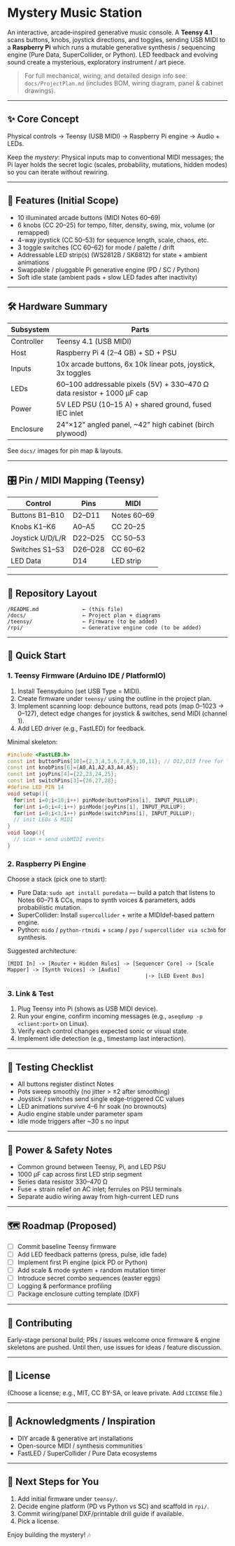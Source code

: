 # Mystery Music Station

An interactive, arcade‑inspired generative music console. A **Teensy 4.1** scans buttons, knobs, joystick directions, and toggles, sending USB MIDI to a **Raspberry Pi** which runs a mutable generative synthesis / sequencing engine (Pure Data, SuperCollider, or Python). LED feedback and evolving sound create a mysterious, exploratory instrument / art piece.

> For full mechanical, wiring, and detailed design info see: `docs/ProjectPlan.md` (includes BOM, wiring diagram, panel & cabinet drawings).

---
## ✨ Core Concept
Physical controls → Teensy (USB MIDI) → Raspberry Pi engine → Audio + LEDs.

Keep the *mystery*: Physical inputs map to conventional MIDI messages; the Pi layer holds the secret logic (scales, probability, mutations, hidden modes) so you can iterate without rewiring.

---
## 🧩 Features (Initial Scope)
- 10 illuminated arcade buttons (MIDI Notes 60–69)
- 6 knobs (CC 20–25) for tempo, filter, density, swing, mix, volume (or remapped)
- 4-way joystick (CC 50–53) for sequence length, scale, chaos, etc.
- 3 toggle switches (CC 60–62) for mode / palette / drift
- Addressable LED strip(s) (WS2812B / SK6812) for state + ambient animations
- Swappable / pluggable Pi generative engine (PD / SC / Python)
- Soft idle state (ambient pads + slow LED fades after inactivity)

---
## 🛠 Hardware Summary
| Subsystem | Parts |
|-----------|-------|
| Controller | Teensy 4.1 (USB MIDI) |
| Host | Raspberry Pi 4 (2–4 GB) + SD + PSU |
| Inputs | 10x arcade buttons, 6x 10k linear pots, joystick, 3x toggles |
| LEDs | 60–100 addressable pixels (5V) + 330–470 Ω data resistor + 1000 µF cap |
| Power | 5V LED PSU (10–15 A) + shared ground, fused IEC inlet |
| Enclosure | 24"×12" angled panel, ~42" high cabinet (birch plywood) |

See `docs/` images for pin map & layouts.

---
## 🎛 Pin / MIDI Mapping (Teensy)
| Control | Pins | MIDI |
|---------|------|------|
| Buttons B1–B10 | D2–D11 | Notes 60–69 |
| Knobs K1–K6 | A0–A5 | CC 20–25 |
| Joystick U/D/L/R | D22–D25 | CC 50–53 |
| Switches S1–S3 | D26–D28 | CC 60–62 |
| LED Data | D14 | LED strip |

---
## 📁 Repository Layout
```
/README.md              ← (this file)
/docs/                  ← Project plan + diagrams
/teensy/                ← Firmware (to be added)
/rpi/                   ← Generative engine code (to be added)
```

---
## 🚀 Quick Start
### 1. Teensy Firmware (Arduino IDE / PlatformIO)
1. Install Teensyduino (set USB Type = MIDI).  
2. Create firmware under `teensy/` using the outline in the project plan.  
3. Implement scanning loop: debounce buttons, read pots (map 0–1023 → 0–127), detect edge changes for joystick & switches, send MIDI (channel 1).  
4. Add LED driver (e.g., FastLED) for feedback.

Minimal skeleton:
```cpp
#include <FastLED.h>
const int buttonPins[10]={2,3,4,5,6,7,8,9,10,11}; // D12,D13 free for future expansion
const int knobPins[6]={A0,A1,A2,A3,A4,A5};
const int joyPins[4]={22,23,24,25};
const int switchPins[3]={26,27,28};
#define LED_PIN 14
void setup(){
  for(int i=0;i<10;i++) pinMode(buttonPins[i], INPUT_PULLUP);
  for(int i=0;i<4;i++) pinMode(joyPins[i], INPUT_PULLUP);
  for(int i=0;i<3;i++) pinMode(switchPins[i], INPUT_PULLUP);
  // init LEDs & MIDI
}
void loop(){
  // scan + send usbMIDI events
}
```

### 2. Raspberry Pi Engine
Choose a stack (pick one to start):
- Pure Data: `sudo apt install puredata` — build a patch that listens to Notes 60–71 & CCs, maps to synth voices & parameters, adds probabilistic mutation.
- SuperCollider: Install `supercollider` + write a MIDIdef-based pattern engine.
- Python: `mido` / `python-rtmidi` + `scamp` / `pyo` / `supercollider via sc3nb` for synthesis.

Suggested architecture:
```
[MIDI In] -> [Router + Hidden Rules] -> [Sequencer Core] -> [Scale Mapper] -> [Synth Voices] -> [Audio]
                                            |-> [LED Event Bus]
```

### 3. Link & Test
1. Plug Teensy into Pi (shows as USB MIDI device).  
2. Run your engine, confirm incoming messages (e.g., `aseqdump -p <client:port>` on Linux).  
3. Verify each control changes expected sonic or visual state.  
4. Implement idle detection (e.g., timestamp last interaction).  

---
## 🧪 Testing Checklist
- All buttons register distinct Notes
- Pots sweep smoothly (no jitter > ±2 after smoothing)
- Joystick / switches send single edge-triggered CC values
- LED animations survive 4–6 hr soak (no brownouts)
- Audio engine stable under parameter spam
- Idle mode triggers after ~30 s no input

---
## 🔌 Power & Safety Notes
- Common ground between Teensy, Pi, and LED PSU
- 1000 µF cap across first LED strip segment
- Series data resistor 330–470 Ω
- Fuse + strain relief on AC inlet; ferrules on PSU terminals
- Separate audio wiring away from high-current LED runs

---
## 🗺 Roadmap (Proposed)
- [ ] Commit baseline Teensy firmware
- [ ] Add LED feedback patterns (press, pulse, idle fade)
- [ ] Implement first Pi engine (pick PD or Python)
- [ ] Add scale & mode system + random mutation timer
- [ ] Introduce secret combo sequences (easter eggs)
- [ ] Logging & performance profiling
- [ ] Package enclosure cutting template (DXF)

---
## 🤝 Contributing
Early-stage personal build; PRs / issues welcome once firmware & engine skeletons are pushed. Until then, use issues for ideas / feature discussion.

---
## 📄 License
(Choose a license; e.g., MIT, CC BY-SA, or leave private. Add `LICENSE` file.)

---
## 🙏 Acknowledgments / Inspiration
- DIY arcade & generative art installations
- Open-source MIDI / synthesis communities
- FastLED / SuperCollider / Pure Data ecosystems

---
## 🧭 Next Steps for You
1. Add initial firmware under `teensy/`.
2. Decide engine platform (PD vs Python vs SC) and scaffold in `rpi/`.
3. Commit wiring/panel DXF/printable drill guide if available.
4. Pick a license.

Enjoy building the mystery! 🎶
